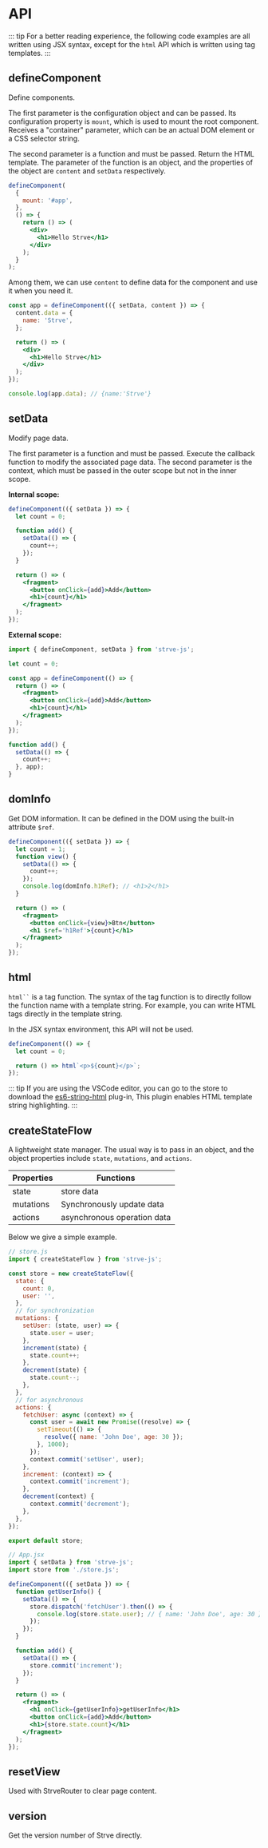 # API

::: tip
For a better reading experience, the following code examples are all written using JSX syntax, except for the `html` API which is written using tag templates.
:::

## defineComponent

Define components.

The first parameter is the configuration object and can be passed. Its configuration property is `mount`, which is used to mount the root component. Receives a "container" parameter, which can be an actual DOM element or a CSS selector string.

The second parameter is a function and must be passed. Return the HTML template. The parameter of the function is an object, and the properties of the object are `content` and `setData` respectively.

```jsx
defineComponent(
  {
    mount: '#app',
  },
  () => {
    return () => (
      <div>
        <h1>Hello Strve</h1>
      </div>
    );
  }
);
```

Among them, we can use `content` to define data for the component and use it when you need it.

```jsx
const app = defineComponent(({ setData, content }) => {
  content.data = {
    name: 'Strve',
  };

  return () => (
    <div>
      <h1>Hello Strve</h1>
    </div>
  );
});

console.log(app.data); // {name:'Strve'}
```

## setData

Modify page data.

The first parameter is a function and must be passed. Execute the callback function to modify the associated page data.
The second parameter is the context, which must be passed in the outer scope but not in the inner scope.

**Internal scope:**

```jsx
defineComponent(({ setData }) => {
  let count = 0;

  function add() {
    setData(() => {
      count++;
    });
  }

  return () => (
    <fragment>
      <button onClick={add}>Add</button>
      <h1>{count}</h1>
    </fragment>
  );
});
```

**External scope:**

```jsx
import { defineComponent, setData } from 'strve-js';

let count = 0;

const app = defineComponent(() => {
  return () => (
    <fragment>
      <button onClick={add}>Add</button>
      <h1>{count}</h1>
    </fragment>
  );
});

function add() {
  setData(() => {
    count++;
  }, app);
}
```

## domInfo

Get DOM information. It can be defined in the DOM using the built-in attribute `$ref`.

```jsx
defineComponent(({ setData }) => {
  let count = 1;
  function view() {
    setData(() => {
      count++;
    });
    console.log(domInfo.h1Ref); // <h1>2</h1>
  }

  return () => (
    <fragment>
      <button onClick={view}>Btn</button>
      <h1 $ref='h1Ref'>{count}</h1>
    </fragment>
  );
});
```

## html

` html`` ` is a tag function. The syntax of the tag function is to directly follow the function name with a template string. For example, you can write HTML tags directly in the template string.

In the JSX syntax environment, this API will not be used.

```js
defineComponent(() => {
  let count = 0;

  return () => html`<p>${count}</p>`;
});
```

::: tip
If you are using the VSCode editor, you can go to the store to download the [es6-string-html](https://marketplace.visualstudio.com/items?itemName=Tobermory.es6-string-html) plug-in,
This plugin enables HTML template string highlighting.
:::

## createStateFlow

A lightweight state manager. The usual way is to pass in an object, and the object properties include `state`, `mutations`, and `actions`.

| Properties | Functions                   |
| ---------- | --------------------------- |
| state      | store data                  |
| mutations  | Synchronously update data   |
| actions    | asynchronous operation data |

Below we give a simple example.

```js
// store.js
import { createStateFlow } from 'strve-js';

const store = new createStateFlow({
  state: {
    count: 0,
    user: '',
  },
  // for synchronization
  mutations: {
    setUser: (state, user) => {
      state.user = user;
    },
    increment(state) {
      state.count++;
    },
    decrement(state) {
      state.count--;
    },
  },
  // for asynchronous
  actions: {
    fetchUser: async (context) => {
      const user = await new Promise((resolve) => {
        setTimeout(() => {
          resolve({ name: 'John Doe', age: 30 });
        }, 1000);
      });
      context.commit('setUser', user);
    },
    increment: (context) => {
      context.commit('increment');
    },
    decrement(context) {
      context.commit('decrement');
    },
  },
});

export default store;
```

```jsx
// App.jsx
import { setData } from 'strve-js';
import store from './store.js';

defineComponent(({ setData }) => {
  function getUserInfo() {
    setData(() => {
      store.dispatch('fetchUser').then(() => {
        console.log(store.state.user); // { name: 'John Doe', age: 30 }
      });
    });
  }

  function add() {
    setData(() => {
      store.commit('increment');
    });
  }

  return () => (
    <fragment>
      <h1 onClick={getUserInfo}>getUserInfo</h1>
      <button onClick={add}>Add</button>
      <h1>{store.state.count}</h1>
    </fragment>
  );
});
```

## resetView

Used with StrveRouter to clear page content.

## version

Get the version number of Strve directly.
